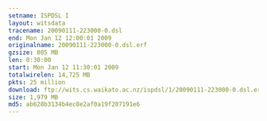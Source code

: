 ```yaml
---
setname: ISPDSL I
layout: witsdata
tracename: 20090111-223000-0.dsl
end: Mon Jan 12 12:00:01 2009
originalname: 20090111-223000-0.dsl.erf
gzsize: 805 MB
len: 0:30:00
start: Mon Jan 12 11:30:01 2009
totalwirelen: 14,725 MB
pkts: 25 million
download: ftp://wits.cs.waikato.ac.nz/ispdsl/1/20090111-223000-0.dsl.erf.gz
size: 1,979 MB
md5: ab628b3134b4ec8e2af0a19f207191e6
---
```

